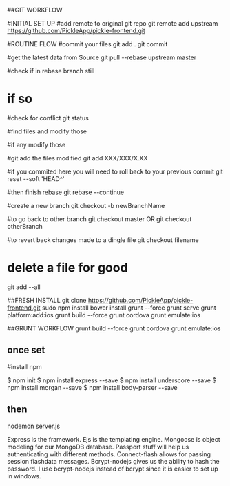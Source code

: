 ##GIT WORKFLOW

#INITIAL SET UP
#add remote to original git repo
  git remote add upstream https://github.com/PickleApp/pickle-frontend.git

#ROUTINE FLOW
#commit your files
  git add .
  git commit

#get the latest data from Source
  git pull --rebase upstream master

#check if in rebase branch still
  # if so

#check for conflict
  git status

#find files and modify those

#if any modify those

#git add the files modified
  git add XXX/XXX/X.XX

#if you commited here you will need to roll back to your previous commit
  git reset --soft 'HEAD^'

#then finish rebase
  git rebase --continue

#create a new branch
  git checkout -b newBranchName

#to go back to other branch
  git checkout master
OR
  git checkout otherBranch

#to revert back changes made to a dingle file
  git checkout filename

# delete a file for good
  git add --all

##FRESH INSTALL
  git clone https://github.com/PickleApp/pickle-frontend.git
  sudo npm install
  bower install
  grunt --force
  grunt serve
  grunt platform:add:ios
  grunt build --force
  grunt cordova
  grunt emulate:ios


##GRUNT WORKFLOW
  grunt build --force
  grunt cordova
  grunt emulate:ios




## once set
#install npm

$ npm init
$ npm install express --save
$ npm install underscore --save
$ npm install morgan --save
$ npm install body-parser --save


## then

nodemon server.js


Express is the framework.
Ejs is the templating engine.
Mongoose is object modeling for our MongoDB database.
Passport stuff will help us authenticating with different methods.
Connect-flash allows for passing session flashdata messages.
Bcrypt-nodejs gives us the ability to hash the password. I use bcrypt-nodejs instead of bcrypt since it is easier to set up in windows.

